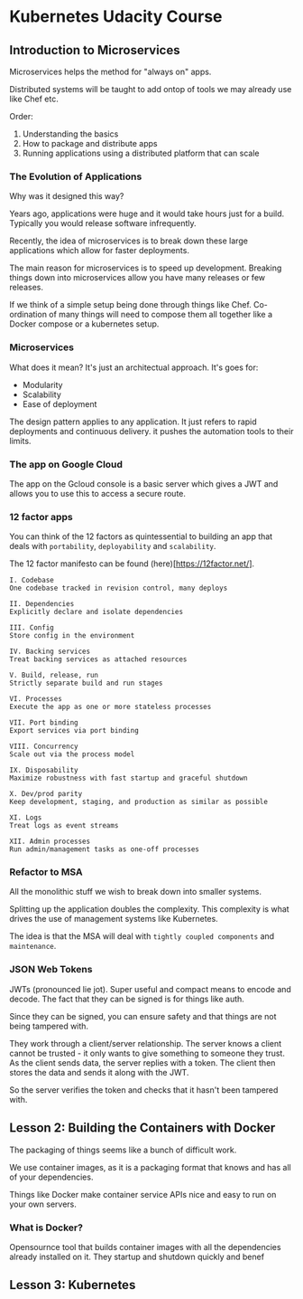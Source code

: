 # Kubernetes Udacity Course

## Introduction to Microservices

Microservices helps the method for "always on" apps.

Distributed systems will be taught to add ontop of tools we may already use like Chef etc.

Order:

1. Understanding the basics
2. How to package and distribute apps
3. Running applications using a distributed platform that can scale

### The Evolution of Applications

Why was it designed this way?

Years ago, applications were huge and it would take hours just for a build. Typically you would release software infrequently.

Recently, the idea of microservices is to break down these large applications which allow for faster deployments.

The main reason for microservices is to speed up development. Breaking things down into microservices allow you have many releases or few releases.

If we think of a simple setup being done through things like Chef. Co-ordination of many things will need to compose them all together like a Docker compose or a kubernetes setup.

### Microservices

What does it mean? It's just an architectual approach. It's goes for:
- Modularity
- Scalability
- Ease of deployment

The design pattern applies to any application. It just refers to rapid deployments and continuous delivery. it pushes the automation tools to their limits.

### The app on Google Cloud

The app on the Gcloud console is a basic server which gives a JWT and allows you to use this to access a secure route.

### 12 factor apps

You can think of the 12 factors as quintessential to building an app that deals with `portability`, `deployability` and `scalability`.

The 12 factor manifesto can be found (here)[https://12factor.net/].

```
I. Codebase
One codebase tracked in revision control, many deploys

II. Dependencies
Explicitly declare and isolate dependencies

III. Config
Store config in the environment

IV. Backing services
Treat backing services as attached resources

V. Build, release, run
Strictly separate build and run stages

VI. Processes
Execute the app as one or more stateless processes

VII. Port binding
Export services via port binding

VIII. Concurrency
Scale out via the process model

IX. Disposability
Maximize robustness with fast startup and graceful shutdown

X. Dev/prod parity
Keep development, staging, and production as similar as possible

XI. Logs
Treat logs as event streams

XII. Admin processes
Run admin/management tasks as one-off processes
```

### Refactor to MSA

All the monolithic stuff we wish to break down into smaller systems.

Splitting up the application doubles the complexity. This complexity is what drives the use of management systems like Kubernetes.

The idea is that the MSA will deal with `tightly coupled components` and `maintenance`.

### JSON Web Tokens

JWTs (pronounced lie jot). Super useful and compact means to encode and decode. The fact that they can be signed is for things like auth.

Since they can be signed, you can ensure safety and that things are not being tampered with.

They work through a client/server relationship. The server knows a client cannot be trusted - it only wants to give something to someone they trust. As the client sends data, the server replies with a token. The client then stores the data and sends it along with the JWT.

So the server verifies the token and checks that it hasn't been tampered with.

## Lesson 2: Building the Containers with Docker

The packaging of things seems like a bunch of difficult work.

We use container images, as it is a packaging format that knows and has all of your dependencies.

Things like Docker make container service APIs nice and easy to run on your own servers.

### What is Docker?

Opensournce tool that builds container images with all the dependencies already installed on it. They startup and shutdown quickly and benef

## Lesson 3: Kubernetes


